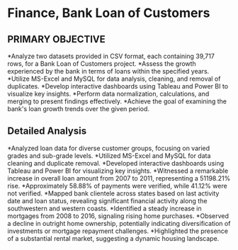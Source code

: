 # Finance, Bank Loan of Customers
## PRIMARY OBJECTIVE
*Analyze two datasets provided in CSV format, each containing 39,717 rows, for a Bank Loan of Customers project.
*Assess the growth experienced by the bank in terms of loans within the specified years.
*Utilize MS-Excel and MySQL for data analysis, cleaning, and removal of duplicates.
*Develop interactive dashboards using Tableau and Power BI to visualize key insights.
*Perform data normalization, calculations, and merging to present findings effectively.
*Achieve the goal of examining the bank's loan growth trends over the given period.

## Detailed Analysis 
*Analyzed loan data for diverse customer groups, focusing on varied grades and sub-grade levels.
*Utilized MS-Excel and MySQL for data cleaning and duplicate removal.
*Developed interactive dashboards using Tableau and Power BI for visualizing key insights.
*Witnessed a remarkable increase in overall loan amount from 2007 to 2011, representing a 51198.21% rise.
*Approximately 58.88% of payments were verified, while 41.12% were not verified.
*Mapped bank clientele across states based on last activity date and loan status, revealing significant financial activity along the southwestern and western coasts.
*Identified a steady increase in mortgages from 2008 to 2016, signaling rising home purchases.
*Observed a decline in outright home ownership, potentially indicating diversification of investments or mortgage repayment challenges.
*Highlighted the presence of a substantial rental market, suggesting a dynamic housing landscape.
